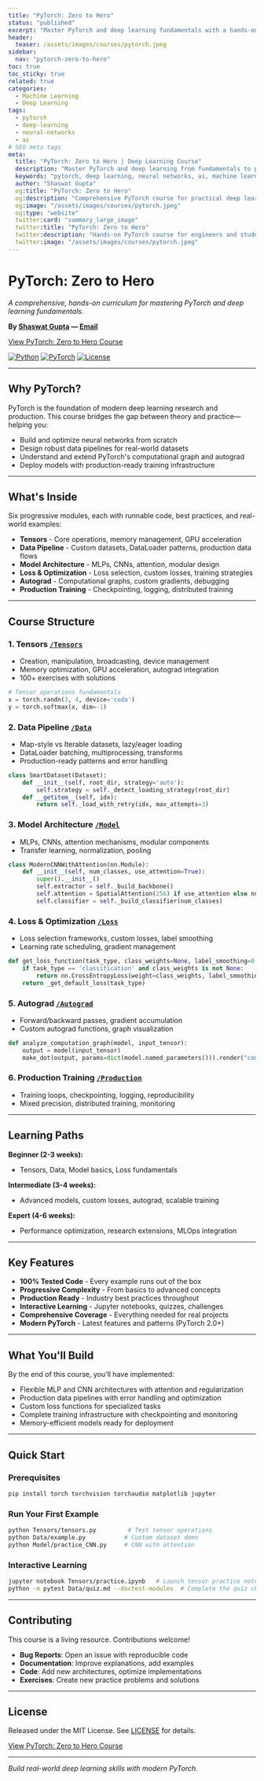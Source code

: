 ```yaml
---
title: "PyTorch: Zero to Hero"
status: "published"
excerpt: "Master PyTorch and deep learning fundamentals with a hands-on, production-focused curriculum."
header:
  teaser: /assets/images/courses/pytorch.jpeg
sidebar:
  nav: "pytorch-zero-to-hero"
toc: true
toc_sticky: true
related: true
categories:
  - Machine Learning
  - Deep Learning
tags:
  - pytorch
  - deep-learning
  - neural-networks
  - ai
# SEO meta tags
meta:
  title: "PyTorch: Zero to Hero | Deep Learning Course"
  description: "Master PyTorch and deep learning from fundamentals to production. Hands-on curriculum for engineers, researchers, and students."
  keywords: "pytorch, deep learning, neural networks, ai, machine learning, course"
  author: "Shaswat Gupta"
  og:title: "PyTorch: Zero to Hero"
  og:description: "Comprehensive PyTorch course for practical deep learning mastery."
  og:image: "/assets/images/courses/pytorch.jpeg"
  og:type: "website"
  twitter:card: "summary_large_image"
  twitter:title: "PyTorch: Zero to Hero"
  twitter:description: "Hands-on PyTorch course for engineers and students."
  twitter:image: "/assets/images/courses/pytorch.jpeg"
---
```


# PyTorch: Zero to Hero

_A comprehensive, hands-on curriculum for mastering PyTorch and deep learning fundamentals._

**By [Shaswat Gupta](https://www.linkedin.com/in/shaswat-gupta/) &mdash; [Email](/contact/)**

<a href="https://github.com/Shaswat-G/pytorch-zero-to-hero" class="btn btn--primary" target="_blank" rel="noopener">View PyTorch: Zero to Hero Course</a>

[![Python](https://img.shields.io/badge/Python-3.8+-blue.svg)](https://python.org)
[![PyTorch](https://img.shields.io/badge/PyTorch-2.0+-orange.svg)](https://pytorch.org)
[![License](https://img.shields.io/badge/License-MIT-green.svg)](LICENSE)

---

## Why PyTorch?

PyTorch is the foundation of modern deep learning research and production. This course bridges the gap between theory and practice—helping you:

- Build and optimize neural networks from scratch
- Design robust data pipelines for real-world datasets
- Understand and extend PyTorch's computational graph and autograd
- Deploy models with production-ready training infrastructure

---

## What's Inside

Six progressive modules, each with runnable code, best practices, and real-world examples:

- **Tensors** - Core operations, memory management, GPU acceleration
- **Data Pipeline** - Custom datasets, DataLoader patterns, production data flows
- **Model Architecture** - MLPs, CNNs, attention, modular design
- **Loss & Optimization** - Loss selection, custom losses, training strategies
- **Autograd** - Computational graphs, custom gradients, debugging
- **Production Training** - Checkpointing, logging, distributed training

---

## Course Structure

### 1. Tensors [`/Tensors`](Tensors/)

- Creation, manipulation, broadcasting, device management
- Memory optimization, GPU acceleration, autograd integration
- 100+ exercises with solutions

```python
# Tensor operations fundamentals
x = torch.randn(3, 4, device='cuda')
y = torch.softmax(x, dim=-1)
```

### 2. Data Pipeline [`/Data`](Data/)

- Map-style vs Iterable datasets, lazy/eager loading
- DataLoader batching, multiprocessing, transforms
- Production-ready patterns and error handling

```python
class SmartDataset(Dataset):
    def __init__(self, root_dir, strategy='auto'):
        self.strategy = self._detect_loading_strategy(root_dir)
    def __getitem__(self, idx):
        return self._load_with_retry(idx, max_attempts=3)
```

### 3. Model Architecture [`/Model`](Model/)

- MLPs, CNNs, attention mechanisms, modular components
- Transfer learning, normalization, pooling

```python
class ModernCNNWithAttention(nn.Module):
    def __init__(self, num_classes, use_attention=True):
        super().__init__()
        self.extractor = self._build_backbone()
        self.attention = SpatialAttention(256) if use_attention else nn.Identity()
        self.classifier = self._build_classifier(num_classes)
```

### 4. Loss & Optimization [`/Loss`](Loss/)

- Loss selection frameworks, custom losses, label smoothing
- Learning rate scheduling, gradient management

```python
def get_loss_function(task_type, class_weights=None, label_smoothing=0.1):
    if task_type == 'classification' and class_weights is not None:
        return nn.CrossEntropyLoss(weight=class_weights, label_smoothing=label_smoothing)
    return _get_default_loss(task_type)
```

### 5. Autograd [`/Autograd`](Autograd/)

- Forward/backward passes, gradient accumulation
- Custom autograd functions, graph visualization

```python
def analyze_computation_graph(model, input_tensor):
    output = model(input_tensor)
    make_dot(output, params=dict(model.named_parameters())).render("computation_graph")
```

### 6. Production Training [`/Production`](Production/)

- Training loops, checkpointing, logging, reproducibility
- Mixed precision, distributed training, monitoring

---

## Learning Paths

**Beginner (2-3 weeks):**

- Tensors, Data, Model basics, Loss fundamentals

**Intermediate (3-4 weeks):**

- Advanced models, custom losses, autograd, scalable training

**Expert (4-6 weeks):**

- Performance optimization, research extensions, MLOps integration

---

## Key Features

- **100% Tested Code** - Every example runs out of the box
- **Progressive Complexity** - From basics to advanced concepts
- **Production Ready** - Industry best practices throughout
- **Interactive Learning** - Jupyter notebooks, quizzes, challenges
- **Comprehensive Coverage** - Everything needed for real projects
- **Modern PyTorch** - Latest features and patterns (PyTorch 2.0+)

---

## What You'll Build

By the end of this course, you'll have implemented:

- Flexible MLP and CNN architectures with attention and regularization
- Production data pipelines with error handling and optimization
- Custom loss functions for specialized tasks
- Complete training infrastructure with checkpointing and monitoring
- Memory-efficient models ready for deployment

---

## Quick Start

### Prerequisites

```bash
pip install torch torchvision torchaudio matplotlib jupyter
```

### Run Your First Example

```bash
python Tensors/tensors.py         # Test tensor operations
python Data/example.py           # Custom dataset demo
python Model/practice_CNN.py     # CNN with attention
```

### Interactive Learning

```bash
jupyter notebook Tensors/practice.ipynb   # Launch tensor practice notebook
python -m pytest Data/quiz.md --doctest-modules  # Complete the quiz challenges
```

---

## Contributing

This course is a living resource. Contributions welcome!

- **Bug Reports**: Open an issue with reproducible code
- **Documentation**: Improve explanations, add examples
- **Code**: Add new architectures, optimize implementations
- **Exercises**: Create new practice problems and solutions

---

## License

Released under the MIT License. See [LICENSE](LICENSE) for details.

<a href="https://github.com/Shaswat-G/PyTorch" class="btn btn--primary" target="_blank" rel="noopener">View PyTorch: Zero to Hero Course</a>

---

_Build real-world deep learning skills with modern PyTorch._
